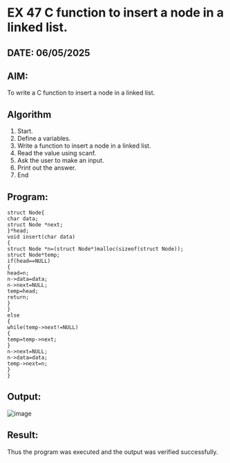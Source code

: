 # EX 47 C function to insert a node in a linked list.
## DATE: 06/05/2025
## AIM:
To write a C function to insert a node in a linked list.

## Algorithm
1. Start.
2. Define a variables.
3. Write a function to insert a node in a linked list.
4. Read the value using scanf.
5. Ask the user to make an input.
6. Print out the answer.
7. End
   
     

## Program:
```
struct Node{ 
char data;
struct Node *next;
}*head;
void insert(char data)
{
struct Node *n=(struct Node*)malloc(sizeof(struct Node)); 
struct Node*temp;
if(head==NULL)
{
head=n;
n->data=data;
n->next=NULL; 
temp=head; 
return;
}
}
else
{
while(temp->next!=NULL)
{
temp=temp->next;
}
n->next=NULL; 
n->data=data; 
temp->next=n;
}
}

```

## Output:

![image](https://github.com/user-attachments/assets/d97a6df8-1fad-456a-b94a-ae51e6bfaba8)


## Result:
Thus the program was executed and the output was verified successfully.
